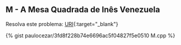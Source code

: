 
## M - A Mesa Quadrada de Inês Venezuela

Resolva este problema:
[URI][uri-2069]{:target="_blank"}

{% gist paulocezar/3fd8f228b74e6696ac5f04827f5e0510 M.cpp %}

[uri-2069]:		https://www.urionlinejudge.com.br/judge/pt/problems/view/2069
